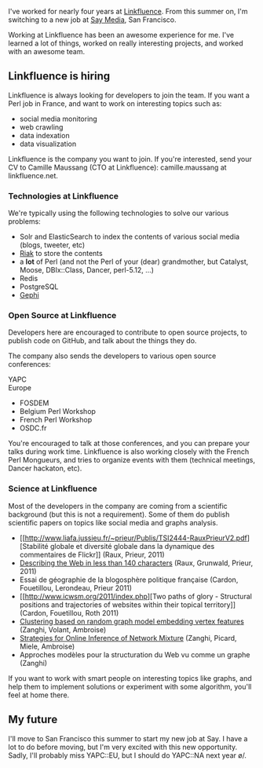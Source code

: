 I've worked for nearly four years at [Linkfluence](http://linkfluence.net/). From this summer on, I'm switching to a new job at [Say Media](http://saymedia.com/), San Francisco.

Working at Linkfluence has been an awesome experience for me. I've learned a lot of things, worked on really interesting projects, and worked with an awesome team.

Linkfluence is hiring
---------------------

Linkfluence is always looking for developers to join the team. If you want a Perl job in France, and want to work on interesting topics such as:

-   social media monitoring
-   web crawling
-   data indexation
-   data visualization

Linkfluence is the company you want to join. If you're interested, send your CV to Camille Maussang (CTO at Linkfluence): camille.maussang at linkfluence.net.

### Technologies at Linkfluence

We're typically using the following technologies to solve our various problems:

-   Solr and ElasticSearch to index the contents of various social media (blogs, tweeter, etc)
-   [Riak](http://labs.linkfluence.net/nosql/2011/03/07/moving_from_couchdb_to_riak.html) to store the contents
-   a **lot** of Perl (and not the Perl of your (dear) grandmother, but Catalyst, Moose, DBIx::Class, Dancer, perl-5.12, ...)
-   Redis
-   PostgreSQL
-   [Gephi](http://gephi.org/)

### Open Source at Linkfluence

Developers here are encouraged to contribute to open source projects, to publish code on GitHub, and talk about the things they do.

The company also sends the developers to various open source conferences:

YAPC  
Europe

-   FOSDEM
-   Belgium Perl Workshop
-   French Perl Workshop
-   OSDC.fr

You're encouraged to talk at those conferences, and you can prepare your talks during work time. Linkfluence is also working closely with the French Perl Mongueurs, and tries to organize events with them (technical meetings, Dancer hackaton, etc).

### Science at Linkfluence

Most of the developers in the company are coming from a scientific background (but this is not a requirement). Some of them do publish scientific papers on topics like social media and graphs analysis.

-   \[\[<http://www.liafa.jussieu.fr/~prieur/Publis/TSI2444-RauxPrieurV2.pdf>\]\[Stabilité globale et diversité globale dans la dynamique des commentaires de Flickr\]\] (Raux, Prieur, 2011)
-   [Describing the Web in less than 140 characters](http://www.icwsm.org/2011/index.php) (Raux, Grunwald, Prieur, 2011)
-   Essai de géographie de la blogosphère politique française (Cardon, Fouetillou, Lerondeau, Prieur 2011)
-   \[\[<http://www.icwsm.org/2011/index.php>\]\[Two paths of glory - Structural positions and trajectories of websites within their topical territory\]\] (Cardon, Fouetillou, Roth 2011)
-   [Clustering based on random graph model embedding vertex features](http://linkinghub.elsevier.com/retrieve/pii/S0167865510000413) (Zanghi, Volant, Ambroise)
-   [Strategies for Online Inference of Network Mixture](http://lbbe.univ-lyon1.fr/annexes/franck.../SSB-RR-14-online-estimation.pdf) (Zanghi, Picard, Miele, Ambroise)
-   Approches modèles pour la structuration du Web vu comme un graphe (Zanghi)

If you want to work with smart people on interesting topics like graphs, and help them to implement solutions or experiment with some algorithm, you'll feel at home there.

My future
---------

I'll move to San Francisco this summer to start my new job at Say. I have a lot to do before moving, but I'm very excited with this new opportunity. Sadly, I'll probably miss YAPC::EU, but I should do YAPC::NA next year ø/.
